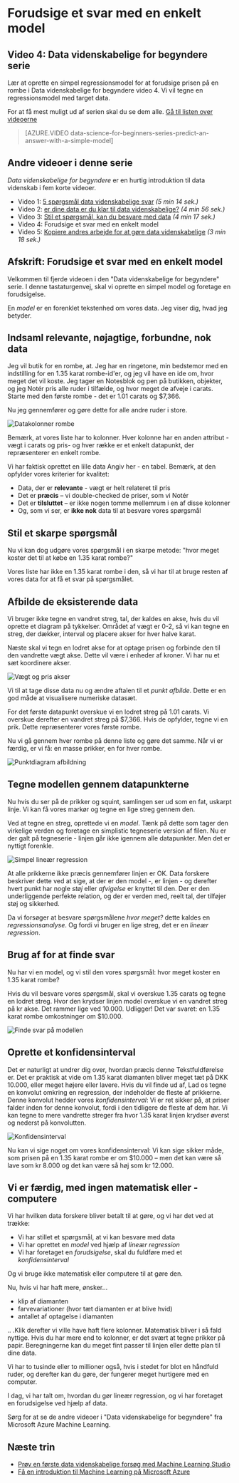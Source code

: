 <properties
   pageTitle="Forudsige et svar med en enkelt model - regressionsmodel | Microsoft Azure"
   description="Sådan oprettes en simpel regressionsmodel for at forudsige en pris i Data videnskabelige for begyndere video 4. Indeholder en lineær regression med target data."                                  
   keywords="oprette en model, enkelt model, pris forudsigelse, simpel regressionsmodel"
   services="machine-learning"
   documentationCenter="na"
   authors="cjgronlund"
   manager="jhubbard"
   editor="cjgronlund"/>

<tags
   ms.service="machine-learning"
   ms.devlang="na"
   ms.topic="article"
   ms.tgt_pltfrm="na"
   ms.workload="na"
   ms.date="10/20/2016"
   ms.author="cgronlun;garye"/>

# <a name="predict-an-answer-with-a-simple-model"></a>Forudsige et svar med en enkelt model

## <a name="video-4-data-science-for-beginners-series"></a>Video 4: Data videnskabelige for begyndere serie

Lær at oprette en simpel regressionsmodel for at forudsige prisen på en rombe i Data videnskabelige for begyndere video 4. Vi vil tegne en regressionsmodel med target data.

For at få mest muligt ud af serien skal du se dem alle. [Gå til listen over videoerne](#other-videos-in-this-series)

> [AZURE.VIDEO data-science-for-beginners-series-predict-an-answer-with-a-simple-model]

## <a name="other-videos-in-this-series"></a>Andre videoer i denne serie

*Data videnskabelige for begyndere* er en hurtig introduktion til data videnskab i fem korte videoer.

  * Video 1: [5 spørgsmål data videnskabelige svar](machine-learning-data-science-for-beginners-the-5-questions-data-science-answers.md) *(5 min 14 sek.)*
  * Video 2: [er dine data er du klar til data videnskabelige?](machine-learning-data-science-for-beginners-is-your-data-ready-for-data-science.md) *(4 min 56 sek.)*
  * Video 3: [Stil et spørgsmål, kan du besvare med data](machine-learning-data-science-for-beginners-ask-a-question-you-can-answer-with-data.md) *(4 min 17 sek.)*
  * Video 4: Forudsige et svar med en enkelt model
  * Video 5: [Kopiere andres arbejde for at gøre data videnskabelige](machine-learning-data-science-for-beginners-copy-other-peoples-work-to-do-data-science.md) *(3 min 18 sek.)*

## <a name="transcript-predict-an-answer-with-a-simple-model"></a>Afskrift: Forudsige et svar med en enkelt model

Velkommen til fjerde videoen i den "Data videnskabelige for begyndere" serie. I denne tastaturgenvej, skal vi oprette en simpel model og foretage en forudsigelse.

En *model* er en forenklet tekstenhed om vores data. Jeg viser dig, hvad jeg betyder.

## <a name="collect-relevant-accurate-connected-enough-data"></a>Indsaml relevante, nøjagtige, forbundne, nok data

Jeg vil butik for en rombe, at. Jeg har en ringetone, min bedstemor med en indstilling for en 1.35 karat rombe-id'er, og jeg vil have en ide om, hvor meget det vil koste. Jeg tager en Notesblok og pen på butikken, objekter, og jeg Notér pris alle ruder i tilfælde, og hvor meget de afveje i carats. Starte med den første rombe - det er 1.01 carats og $7,366.

Nu jeg gennemfører og gøre dette for alle andre ruder i store.

![Datakolonner rombe](./media/machine-learning-data-science-for-beginners-predict-an-answer-with-a-simple-model/diamond-data.png)

Bemærk, at vores liste har to kolonner. Hver kolonne har en anden attribut - vægt i carats og pris- og hver række er et enkelt datapunkt, der repræsenterer en enkelt rombe.

Vi har faktisk oprettet en lille data Angiv her - en tabel. Bemærk, at den opfylder vores kriterier for kvalitet:

* Data, der er **relevante** - vægt er helt relateret til pris
* Det er **præcis** – vi double-checked de priser, som vi Notér
* Det er **tilsluttet** – er ikke nogen tomme mellemrum i en af disse kolonner
* Og, som vi ser, er **ikke nok** data til at besvare vores spørgsmål

## <a name="ask-a-sharp-question"></a>Stil et skarpe spørgsmål

Nu vi kan dog udgøre vores spørgsmål i en skarpe metode: "hvor meget koster det til at købe en 1.35 karat rombe?"

Vores liste har ikke en 1.35 karat rombe i den, så vi har til at bruge resten af vores data for at få et svar på spørgsmålet.

## <a name="plot-the-existing-data"></a>Afbilde de eksisterende data

Vi bruger ikke tegne en vandret streg, tal, der kaldes en akse, hvis du vil oprette et diagram på tykkelser. Området af vægt er 0-2, så vi kan tegne en streg, der dækker, interval og placere akser for hver halve karat.

Næste skal vi tegn en lodret akse for at optage prisen og forbinde den til den vandrette vægt akse. Dette vil være i enheder af kroner. Vi har nu et sæt koordinere akser.

![Vægt og pris akser](./media/machine-learning-data-science-for-beginners-predict-an-answer-with-a-simple-model/weight-and-price-axes.png)

Vi til at tage disse data nu og ændre aftalen til et *punkt afbilde*. Dette er en god måde at visualisere numeriske datasæt.

For det første datapunkt overskue vi en lodret streg på 1.01 carats. Vi overskue derefter en vandret streg på $7,366. Hvis de opfylder, tegne vi en prik. Dette repræsenterer vores første rombe.

Nu vi gå gennem hver rombe på denne liste og gøre det samme. Når vi er færdig, er vi få: en masse prikker, en for hver rombe.

![Punktdiagram afbildning](./media/machine-learning-data-science-for-beginners-predict-an-answer-with-a-simple-model/scatter-plot.png)

## <a name="draw-the-model-through-the-data-points"></a>Tegne modellen gennem datapunkterne

Nu hvis du ser på de prikker og squint, samlingen ser ud som en fat, uskarpt linje. Vi kan få vores markør og tegne en lige streg gennem den.

Ved at tegne en streg, oprettede vi en *model*. Tænk på dette som tager den virkelige verden og foretage en simplistic tegneserie version af filen. Nu er der galt på tegneserie - linjen går ikke igennem alle datapunkter. Men det er nyttigt forenkle.

![Simpel lineær regression](./media/machine-learning-data-science-for-beginners-predict-an-answer-with-a-simple-model/linear-regression-line.png)

At alle prikkerne ikke præcis gennemfører linjen er OK. Data forskere beskriver dette ved at sige, at der er den model -, er linjen - og derefter hvert punkt har nogle *støj* eller *afvigelse* er knyttet til den. Der er den underliggende perfekte relation, og der er verden med, reelt tal, der tilføjer støj og sikkerhed.

Da vi forsøger at besvare spørgsmålene *hvor meget?* dette kaldes en *regressionsanalyse*. Og fordi vi bruger en lige streg, det er en *lineær regression*.

## <a name="use-the-model-to-find-the-answer"></a>Brug af for at finde svar

Nu har vi en model, og vi stil den vores spørgsmål: hvor meget koster en 1.35 karat rombe?

Hvis du vil besvare vores spørgsmål, skal vi overskue 1.35 carats og tegne en lodret streg. Hvor den krydser linjen model overskue vi en vandret streg på kr akse. Det rammer lige ved 10.000. Udligger! Det var svaret: en 1.35 karat rombe omkostninger om $10.000.

![Finde svar på modellen](./media/machine-learning-data-science-for-beginners-predict-an-answer-with-a-simple-model/find-the-answer.png)

## <a name="create-a-confidence-interval"></a>Oprette et konfidensinterval

Det er naturligt at undrer dig over, hvordan præcis denne Tekstfuldførelse er. Det er praktisk at vide om 1.35 karat diamanten bliver meget tæt på DKK 10.000, eller meget højere eller lavere. Hvis du vil finde ud af, Lad os tegne en konvolut omkring en regression, der indeholder de fleste af prikkerne. Denne konvolut hedder vores *konfidensinterval*: Vi er ret sikker på, at priser falder inden for denne konvolut, fordi i den tidligere de fleste af dem har. Vi kan tegne to mere vandrette streger fra hvor 1.35 karat linjen krydser øverst og nederst på konvolutten.

![Konfidensinterval](./media/machine-learning-data-science-for-beginners-predict-an-answer-with-a-simple-model/confidence-interval.png)

Nu kan vi sige noget om vores konfidensinterval: Vi kan sige sikker måde, som prisen på en 1.35 karat rombe er om $10.000 – men det kan være så lave som kr 8.000 og det kan være så høj som kr 12.000.

## <a name="were-done-with-no-math-or-computers"></a>Vi er færdig, med ingen matematisk eller -computere

Vi har hvilken data forskere bliver betalt til at gøre, og vi har det ved at trække:

* Vi har stillet et spørgsmål, at vi kan besvare med data
* Vi har oprettet en *model* ved hjælp af *lineær regression*
* Vi har foretaget en *forudsigelse*, skal du fuldføre med et *konfidensinterval*

Og vi bruge ikke matematisk eller computere til at gøre den.

Nu, hvis vi har haft mere, ønsker...

* klip af diamanten
* farvevariationer (hvor tæt diamanten er at blive hvid)
* antallet af optagelse i diamanten

.. .Klik derefter vi ville have haft flere kolonner. Matematisk bliver i så fald nyttige. Hvis du har mere end to kolonner, er det svært at tegne prikker på papir. Beregningerne kan du meget fint passer til linjen eller dette plan til dine data.

Vi har to tusinde eller to millioner også, hvis i stedet for blot en håndfuld ruder, og derefter kan du gøre, der fungerer meget hurtigere med en computer.

I dag, vi har talt om, hvordan du gør lineær regression, og vi har foretaget en forudsigelse ved hjælp af data.

Sørg for at se de andre videoer i "Data videnskabelige for begyndere" fra Microsoft Azure Machine Learning.



## <a name="next-steps"></a>Næste trin

  * [Prøv en første data videnskabelige forsøg med Machine Learning Studio](machine-learning-create-experiment.md)
  * [Få en introduktion til Machine Learning på Microsoft Azure](machine-learning-what-is-machine-learning.md)
